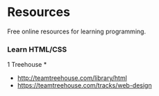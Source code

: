 # Resources
Free online resources for learning programming.

### Learn HTML/CSS
1 Treehouse
  * 
  * http://teamtreehouse.com/library/html
  * https://teamtreehouse.com/tracks/web-design
